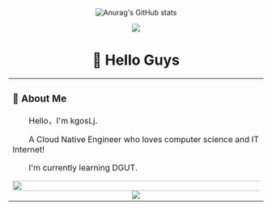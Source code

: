 <div align="center">

  <!-- 展示代码提交的情况 -->
  ![Anurag's GitHub stats](https://github-readme-stats.vercel.app/api?username=kgosLj&show_icons=true&theme=radical)
  <!-- knock code pictures 敲代码的图片 -->
  <img src="https://cdn.jsdelivr.net/gh/sun0225SUN/sun0225SUN/assets/images/coding.gif" /><br>
  
#  🙋 Hello Guys

<table>
<tr><td>

<!-- About me 关于我 -->
### 🤺 About Me

<p>&emsp;&emsp;Hello，I'm kgosLj.</p>
<p>&emsp;&emsp;A Cloud Native Engineer who loves computer science and IT Internet!</p>
<p>&emsp;&emsp;I'm currently learning DGUT. </p>



<!-- ########################################## 分割 ########################################## -->
<img width="200%" src="https://cdn.jsdelivr.net/gh/sun0225SUN/sun0225SUN/assets/images/hr.gif" />

<div align="center" >
  <!-- just img 图片 -->
  <img src="https://cdn.jsdelivr.net/gh/sun0225SUN/sun0225SUN/assets/images/icon.png" /></div>
</div>

  
</td></tr>
</table>
